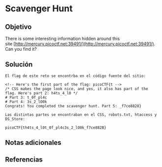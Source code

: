 # Scavenger Hunt
## Objetivo
There is some interesting information hidden around this site [http://mercury.picoctf.net:39491/](http://mercury.picoctf.net:39491/). Can you find it?
## Solución
```
El flag de este reto se encontrba en el código fuente del sitio:

<!-- Here's the first part of the flag: picoCTF{t -->
/* CSS makes the page look nice, and yes, it also has part of the flag. Here's part 2: h4ts_4_l0 */
# Part 3: t_0f_pl4c
# Part 4: 3s_2_lO0k
Congrats! You completed the scavenger hunt. Part 5: _f7ce8828}

Las distintas partes se encontraban en el CSS, robots.txt, htaccess y DS_Store:

picoCTF{th4ts_4_l0t_0f_pl4c3s_2_lO0k_f7ce8828}
```
## Notas adicionales
## Referencias